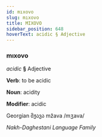 ```yaml
---
id: mıxovo
slug: mıxovo
title: MIXOVO
sidebar_position: 648
hoverText: acidic § Adjective
---
```


### mıxovo

*acidic* **§** Adjective

**Verb**: to be acidic

**Noun**: acidity

**Modifier**: acidic

Georgian მჟავა mžava /mʒava/

*Nakh-Daghestani Language Family*